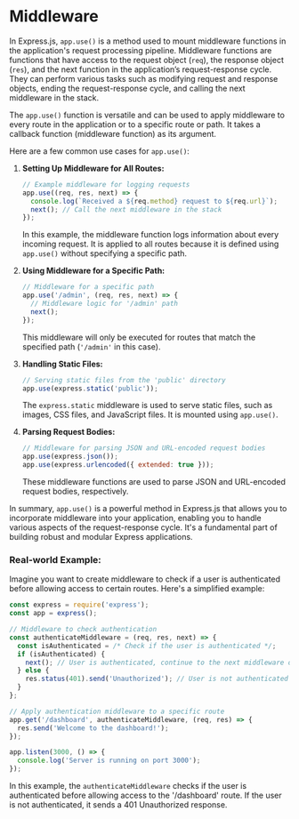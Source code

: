 # Middleware
In Express.js, `app.use()` is a method used to mount middleware functions in the application's request processing pipeline. Middleware functions are functions that have access to the request object (`req`), the response object (`res`), and the next function in the application’s request-response cycle. They can perform various tasks such as modifying request and response objects, ending the request-response cycle, and calling the next middleware in the stack.

The `app.use()` function is versatile and can be used to apply middleware to every route in the application or to a specific route or path. It takes a callback function (middleware function) as its argument.

Here are a few common use cases for `app.use()`:

1. **Setting Up Middleware for All Routes:**
   ```javascript
   // Example middleware for logging requests
   app.use((req, res, next) => {
     console.log(`Received a ${req.method} request to ${req.url}`);
     next(); // Call the next middleware in the stack
   });
   ```

   In this example, the middleware function logs information about every incoming request. It is applied to all routes because it is defined using `app.use()` without specifying a specific path.

2. **Using Middleware for a Specific Path:**
   ```javascript
   // Middleware for a specific path
   app.use('/admin', (req, res, next) => {
     // Middleware logic for '/admin' path
     next();
   });
   ```

   This middleware will only be executed for routes that match the specified path (`'/admin'` in this case).

3. **Handling Static Files:**
   ```javascript
   // Serving static files from the 'public' directory
   app.use(express.static('public'));
   ```

   The `express.static` middleware is used to serve static files, such as images, CSS files, and JavaScript files. It is mounted using `app.use()`.

4. **Parsing Request Bodies:**
   ```javascript
   // Middleware for parsing JSON and URL-encoded request bodies
   app.use(express.json());
   app.use(express.urlencoded({ extended: true }));
   ```

   These middleware functions are used to parse JSON and URL-encoded request bodies, respectively.

In summary, `app.use()` is a powerful method in Express.js that allows you to incorporate middleware into your application, enabling you to handle various aspects of the request-response cycle. It's a fundamental part of building robust and modular Express applications.

### Real-world Example:

Imagine you want to create middleware to check if a user is authenticated before allowing access to certain routes. Here's a simplified example:

```javascript
const express = require('express');
const app = express();

// Middleware to check authentication
const authenticateMiddleware = (req, res, next) => {
  const isAuthenticated = /* Check if the user is authenticated */;
  if (isAuthenticated) {
    next(); // User is authenticated, continue to the next middleware or route
  } else {
    res.status(401).send('Unauthorized'); // User is not authenticated
  }
};

// Apply authentication middleware to a specific route
app.get('/dashboard', authenticateMiddleware, (req, res) => {
  res.send('Welcome to the dashboard!');
});

app.listen(3000, () => {
  console.log('Server is running on port 3000');
});
```

In this example, the `authenticateMiddleware` checks if the user is authenticated before allowing access to the '/dashboard' route. If the user is not authenticated, it sends a 401 Unauthorized response.


